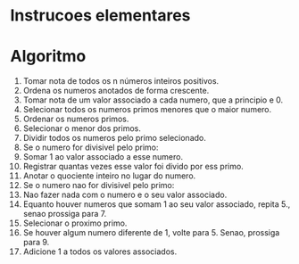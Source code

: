 # Instrucoes elementares

# Algoritmo
1. Tomar nota de todos os n números inteiros positivos.
2. Ordena os numeros anotados de forma crescente.
3. Tomar nota de um valor associado a cada numero, que a principio e 0.
3. Selecionar todos os numeros primos menores que o maior numero.
4. Ordenar os numeros primos.
5. Selecionar o menor dos primos.
5. Dividir todos os numeros pelo primo selecionado. 
 1. Se o numero for divisivel pelo primo:
 1. Somar 1 ao valor associado a esse numero.
 2. Registrar quantas vezes esse valor foi divido por ess primo.
 2. Anotar o quociente inteiro no lugar do numero.
 2. Se o numero nao for divisivel pelo primo:
 1. Nao fazer nada com o numero e o seu valor associado.
6. Equanto houver numeros que somam 1 ao seu valor associado, repita 5., senao prossiga para 7.
7. Selecionar o proximo primo.
8. Se houver algum numero diferente de 1, volte para 5. Senao, prossiga para 9.
9. Adicione 1 a todos os valores associados.
